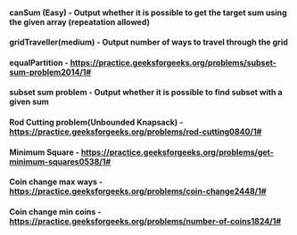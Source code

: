 #### canSum (Easy) - Output whether it is possible to get the target sum using the given array (repeatation allowed)

#### gridTraveller(medium) - Output number of ways to travel through the grid

#### equalPartition - https://practice.geeksforgeeks.org/problems/subset-sum-problem2014/1#

#### subset sum problem - Output whether it is possible to find subset with a given sum

#### Rod Cutting problem(Unbounded Knapsack) - https://practice.geeksforgeeks.org/problems/rod-cutting0840/1#

#### Minimum Square - https://practice.geeksforgeeks.org/problems/get-minimum-squares0538/1#

#### Coin change max ways - https://practice.geeksforgeeks.org/problems/coin-change2448/1#

#### Coin change min coins - https://practice.geeksforgeeks.org/problems/number-of-coins1824/1#
